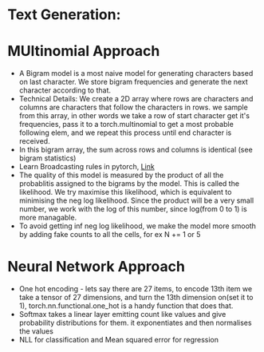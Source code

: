 # Text Generation:

# MUltinomial Approach

- A Bigram model is a most naive model for generating characters based on last character. We store bigram frequencies and generate the next character according to that.
- Technical Details: We create a 2D array where rows are characters and columns are characters that follow the characters in rows. we sample from this array, in other words we take a row of start character get it's frequencies, pass it to a torch.multinomial to get a most probable following elem, and we repeat this process until end character is received.
- In this bigram array, the sum across rows and columns is identical (see bigram statistics)
- Learn Broadcasting rules in pytorch, [Link](https://pytorch.org/docs/stable/notes/broadcasting.html)
- The quality of this model is measured by the product of all the probablitis assigned to the bigrams by the model. This is called the likelihood. We try maximise this likelihood, which is equivalent to minimising the neg log likelihood. Since the product will be a very small number, we work with the log of this number, since log(from 0 to 1) is more managable.
- To avoid getting inf neg log likelihood, we make the model more smooth by adding fake counts to all the cells, for ex N += 1 or 5

# Neural Network Approach

- One hot encoding - lets say there are 27 items, to encode 13th item we take a tensor of 27 dimensions, and turn the 13th dimension on(set it to 1), torch.nn.functional.one_hot is a handy function that does that.
- Softmax takes a linear layer emitting count like values and give probability distributions for them. it exponentiates and then normalises the values
- NLL for classification and Mean squared error for regression
